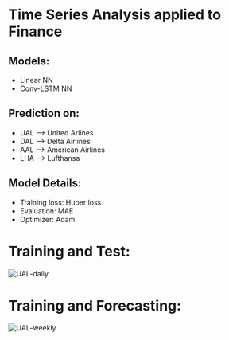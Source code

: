 # Time Series Analysis applied to Finance

## Models:

  - Linear NN
  - Conv-LSTM NN
  
## Prediction on:

  - UAL --> United Arlines
  - DAL --> Delta Airlines
  - AAL --> American Airlines
  - LHA --> Lufthansa
  
  
## Model Details:

  - Training loss: Huber loss
  - Evaluation: MAE
  - Optimizer: Adam

# Training and Test:
![UAL-daily](https://github.com/daniele21/Time-Series-Prediction/blob/master/Results/Linear/UAL_daily.jpeg)



# Training and Forecasting:
![UAL-weekly](https://github.com/daniele21/Time-Series-Prediction/blob/master/Results/Linear/LHA-weekly.jpeg)
